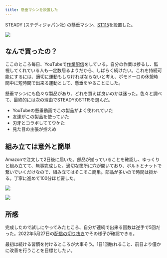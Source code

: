 ```yaml
---
title: 懸垂マシンを設置した
---
```

STEADY (ステディジャパン社) の懸垂マシン、[ST115](https://www.amazon.co.jp/dp/B09K3QQBKH)を設置した。

![](https://lh4.googleusercontent.com/JBskRfUU1pKa70-ktlQs4hKxW1sD8Q71MTMV07QkaZRyKXKn9nNKrL_vxfa2iNL4BJwSDBnNeErHdVma7gg5OpseHUy6img3cjbiX4ESwMfe6QWppEckH8RzLhg_nxU8hGJskDgwV7RG1fdGpmlTgX81iJn0n3l1Yhp7R_gVToCfNrgaQl_CmsVNolZt)

なんで買ったの？
--------

ここのところ毎日、YouTubeで[作業配信](https://www.youtube.com/c/r7kamura)をしている。自分の作業は捗るし、監視してくれている人も一定数居るようだから、しばらく続けたい。これを持続可能にするには、適切に運動もしなければならないと考え、ポモドーロの休憩時間中に短時間で出来る運動として、懸垂をやることにした。

懸垂マシンにも色々な製品があり、どれを買えば良いのかは迷った。色々と調べて、最終的には次の理由でSTEADYのST115を選んだ。

*   YouTubeの懸垂動画でこの製品がよく使われていた
*   友達がこの製品を使っていた
*   刃牙とコラボしててウケた
*   見た目の主張が控えめ

組み立ては意外と簡単
----------

Amazonで注文して2日後に届いた。部品が揃っていることを確認し、ゆっくりと組み立てて、無事完成した。適切な箇所に穴が開いており、ボルトとナットで繋いでいくだけなので、組み立てはそこそこ簡単。部品が多いので時間は掛かる。丁寧に進めて100分ほど要した。

![](https://lh3.googleusercontent.com/jgWBfGvJS44yz90zt2XQHM4Lfrdl8Y3K3gLOj6AO9s_7fMuul66XyoeEzzylB6fvaKZt1YZechcedDCOjmBU1gDM71ValUjXDUk_WViKxMzwPRHYxG4QWb5XJCRzNSJGPfo64QJZDqc_E11SFVJ01l3NZTPhNXGnSmfCfHYBOLK3-qbMVOThQBunt7b1)

![](https://lh3.googleusercontent.com/sNEFjJJgj4foSTXnd234ahE9Lc6fu0YYVA3eNK8BmqNUhjjQCXb5WV47mV4tKvaP_5QR94qfkC7s_Kc9DGgi7hgcnNlIS6J-jJyVqcPR9PuEx1RkbsQxyCwuPYjv50JuhjtI-eNUBrnQGzXCagYRJqSeOLwoMJOczV8qzVW6d4cS2WxBmG1Ma8WRRRnI)

所感
--

完成したので試しにやってみたところ、自分が連続で出来る回数は逆手で5回だった。2022年5月27日の[配信の切り抜き](https://www.youtube.com/clip/Ugkxy2NXpdlfZF0kT9s-MoCOrbB1wpWEryK9)でその様子が確認できる。

最初は続ける習慣を付けるところが大事そう。1日1回触れること、前日より僅かに改善を行うことを目標としたい。
